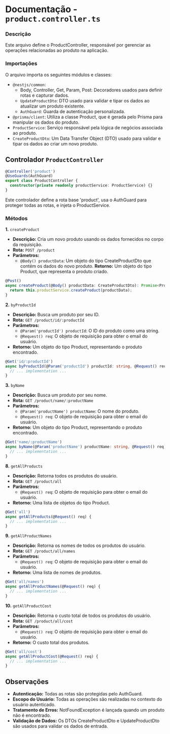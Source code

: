 # Documentação - `product.controller.ts`
### Descrição
Este arquivo define o ProductController, responsável por gerenciar as operações relacionadas ao produto na aplicação.

### Importações
O arquivo importa os seguintes módulos e classes:

* `@nestjs/common`:
  * Body, Controller, Get, Param, Post: Decoradores usados para definir rotas e capturar dados.
  * `UpdateProductDto`: DTO usado para validar e tipar os dados ao atualizar um produto existente.
  * `AuthGuard`: Guarda de autenticação personalizada.
* `@prisma/client`: Utiliza a classe Product, que é gerada pelo Prisma para manipular os dados do produto.
* `ProductService`: Serviço responsável pela lógica de negócios associada ao produto.
* `CreateProductDto`: Um Data Transfer Object (DTO) usado para validar e tipar os dados ao criar um novo produto.

## Controlador `ProductController`
```typescript
@Controller('product')
@UseGuards(AuthGuard)
export class ProductController {
  constructor(private readonly productService: ProductService) {}
}
```
Este controlador define a rota base 'product', usa o AuthGuard para proteger todas as rotas, e injeta o ProductService.

### Métodos
**1.** `createProduct`
* **Descrição:** Cria um novo produto usando os dados fornecidos no corpo da requisição.
* **Rota:** `POST /product`
* **Parâmetros:**
  * `@Body() productData`: Um objeto do tipo CreateProductDto que contém os dados do novo produto.
**Retorno:** Um objeto do tipo Product, que representa o produto criado.
```typescript
@Post()
async createProduct(@Body() productData: CreateProductDto): Promise<Product> {
  return this.productService.createProduct(productData);
}
```

**2.** `byProductId`
* **Descrição:** Busca um produto por seu ID.
* **Rota:** `GET /product/id/:productId`
* **Parâmetros:**
  * `@Param('productId') productId`: O ID do produto como uma string.
  * `@Request() req`: O objeto de requisição para obter o email do usuário.
* **Retorno:** Um objeto do tipo Product, representando o produto encontrado.
```typescript
@Get('id/:productId')
async byProductId(@Param('productId') productId: string, @Request() req): Promise<Product> {
  // ... implementation ...
}
```

**3.** `byName`
* **Descrição:** Busca um produto por seu nome.
* **Rota:** `GET /product/name/:productName`
* **Parâmetros:**
  * `@Param('productName') productName`: O nome do produto.
  * `@Request() req`: O objeto de requisição para obter o email do usuário.
* **Retorno:** Um objeto do tipo Product, representando o produto encontrado.
```typescript
@Get('name/:productName')
async byName(@Param('productName') productName: string, @Request() req): Promise<Product> {
  // ... implementation ...
}
```

**8.** `getAllProducts`
* **Descrição:** Retorna todos os produtos do usuário.
* **Rota:** `GET /product/all`
* **Parâmetros:**
  * `@Request() req`: O objeto de requisição para obter o email do usuário.
* **Retorno:** Uma lista de objetos do tipo Product.
```typescript
@Get('all')
async getAllProducts(@Request() req) {
  // ... implementation ...
}
```

**9.** `getAllProductNames`
* **Descrição:** Retorna os nomes de todos os produtos do usuário.
* **Rota:** `GET /product/all/names`
* **Parâmetros:**
  * `@Request() req`: O objeto de requisição para obter o email do usuário.
* **Retorno:** Uma lista de nomes de produtos.
```typescript
@Get('all/names')
async getAllProductNames(@Request() req) {
  // ... implementation ...
}
```

**10.** `getAllProductCost`
* **Descrição:** Retorna o custo total de todos os produtos do usuário.
* **Rota:** `GET /product/all/cost`
* **Parâmetros:**
  * `@Request() req`: O objeto de requisição para obter o email do usuário.
* **Retorno:** O custo total dos produtos.
```typescript
@Get('all/cost')
async getAllProductCost(@Request() req) {
  // ... implementation ...
}
```

## Observações
* **Autenticação:** Todas as rotas são protegidas pelo AuthGuard.
* **Escopo do Usuário:** Todas as operações são realizadas no contexto do usuário autenticado.
* **Tratamento de Erros:** NotFoundException é lançada quando um produto não é encontrado.
* **Validação de Dados:** Os DTOs CreateProductDto e UpdateProductDto são usados para validar os dados de entrada.
